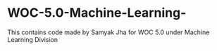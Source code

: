 # WOC-5.0-Machine-Learning-
This  contains code made by Samyak Jha for WOC 5.0 under Machine Learning Division
